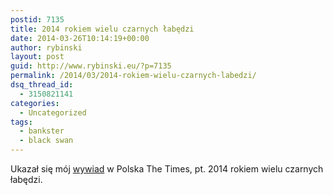 ```yaml
---
postid: 7135
title: 2014 rokiem wielu czarnych łabędzi
date: 2014-03-26T10:14:19+00:00
author: rybinski
layout: post
guid: http://www.rybinski.eu/?p=7135
permalink: /2014/03/2014-rokiem-wielu-czarnych-labedzi/
dsq_thread_id:
  - 3150821141
categories:
  - Uncategorized
tags:
  - bankster
  - black swan
---
```

Ukazał się mój [wywiad](http://www.polskatimes.pl/artykul/3378371,krzysztof-rybinski-2014-moze-byc-rokiem-wielu-czarnych-labedzi-spojrzmy-na-rosje,id,t.html) w Polska The Times, pt. 2014 rokiem wielu czarnych łabędzi.
